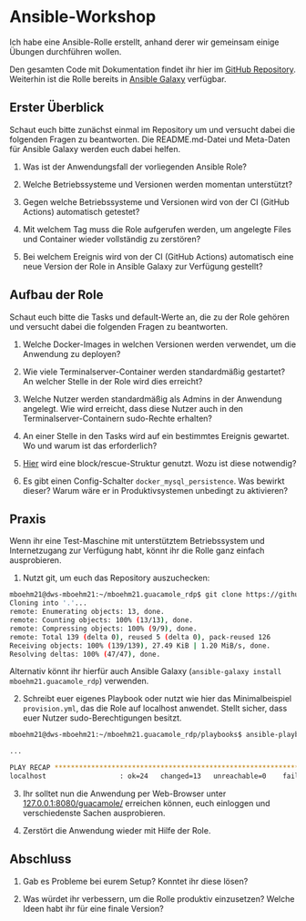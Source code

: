 # Ansible-Workshop
Ich habe eine Ansible-Rolle erstellt, anhand derer wir gemeinsam einige Übungen durchführen wollen.

Den gesamten Code mit Dokumentation findet ihr hier im [GitHub Repository](https://github.com/mboehm21/ansible-guac-setup). Weiterhin ist die Rolle bereits in [Ansible Galaxy](https://galaxy.ansible.com/mboehm21/guacamole_rdp) verfügbar.

## Erster Überblick

Schaut euch bitte zunächst einmal im Repository um und versucht dabei die folgenden Fragen zu beantworten. Die README.md-Datei und Meta-Daten für Ansible Galaxy werden euch dabei helfen.

1. Was ist der Anwendungsfall der vorliegenden Ansible Role?


2. Welche Betriebssysteme und Versionen werden momentan unterstützt?


3. Gegen welche Betriebssysteme und Versionen wird von der CI (GitHub Actions) automatisch getestet?


4. Mit welchem Tag muss die Role aufgerufen werden, um angelegte Files und Container wieder vollständig zu zerstören?


5. Bei welchem Ereignis wird von der CI (GitHub Actions) automatisch eine neue Version der Role in Ansible Galaxy zur Verfügung gestellt?

## Aufbau der Role

Schaut euch bitte die Tasks und default-Werte an, die zu der Role gehören und versucht dabei die folgenden Fragen zu beantworten.

1. Welche Docker-Images in welchen Versionen werden verwendet, um die Anwendung zu deployen?


2. Wie viele Terminalserver-Container werden standardmäßig gestartet? An welcher Stelle in der Role wird dies erreicht?


3. Welche Nutzer werden standardmäßig als Admins in der Anwendung angelegt. Wie wird erreicht, dass diese Nutzer auch in den Terminalserver-Containern sudo-Rechte erhalten?

4. An einer Stelle in den Tasks wird auf ein bestimmtes Ereignis gewartet. Wo und warum ist das erforderlich?

5. [Hier](https://github.com/mboehm21/ansible-guac-setup/blob/9ee876f67adb23fdfccaba7641665e69dde29914/tasks/main.yml#L138) wird eine block/rescue-Struktur genutzt. Wozu ist diese notwendig?

6. Es gibt einen Config-Schalter `docker_mysql_persistence`. Was bewirkt dieser? Warum wäre er in Produktivsystemen unbedingt zu aktivieren?

## Praxis

Wenn ihr eine Test-Maschine mit unterstütztem Betriebssystem und Internetzugang zur Verfügung habt, könnt ihr die Rolle ganz einfach ausprobieren.

1. Nutzt git, um euch das Repository auszuchecken:

```bash
mboehm21@dws-mboehm21:~/mboehm21.guacamole_rdp$ git clone https://github.com/mboehm21/ansible-guac-setup .
Cloning into '.'...
remote: Enumerating objects: 13, done.
remote: Counting objects: 100% (13/13), done.
remote: Compressing objects: 100% (9/9), done.
remote: Total 139 (delta 0), reused 5 (delta 0), pack-reused 126
Receiving objects: 100% (139/139), 27.49 KiB | 1.20 MiB/s, done.
Resolving deltas: 100% (47/47), done.
```

Alternativ könnt ihr hierfür auch Ansible Galaxy (`ansible-galaxy install mboehm21.guacamole_rdp`) verwenden.

2. Schreibt euer eigenes Playbook oder nutzt wie hier das Minimalbeispiel `provision.yml`, das die Role auf localhost anwendet. Stellt sicher, dass euer Nutzer sudo-Berechtigungen besitzt.

```bash
mboehm21@dws-mboehm21:~/mboehm21.guacamole_rdp/playbooks$ ansible-playbook provision.yml 

...

PLAY RECAP ************************************************************************************************************************************************************************
localhost                  : ok=24   changed=13   unreachable=0    failed=0    skipped=2    rescued=0    ignored=0
```

3. Ihr solltet nun die Anwendung per Web-Browser unter [127.0.0.1:8080/guacamole/](127.0.0.1:8080/guacamole/) erreichen können, euch einloggen und verschiedenste Sachen ausprobieren.

4. Zerstört die Anwendung wieder mit Hilfe der Role.

## Abschluss

1. Gab es Probleme bei eurem Setup? Konntet ihr diese lösen?

2. Was würdet ihr verbessern, um die Rolle produktiv einzusetzen? Welche Ideen habt ihr für eine finale Version?
